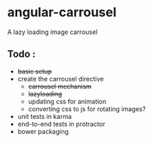 angular-carrousel
=================

A lazy loading image carrousel

## Todo :
 - ~~basic setup~~
 - create the carrousel directive
 	- ~~carrousel mechanism~~
 	- ~~lazyloading~~
 	- updating css for animation
 	- converting css to js for rotating images?
 - unit tests in karma
 - end-to-end tests in protractor
 - bower packaging

